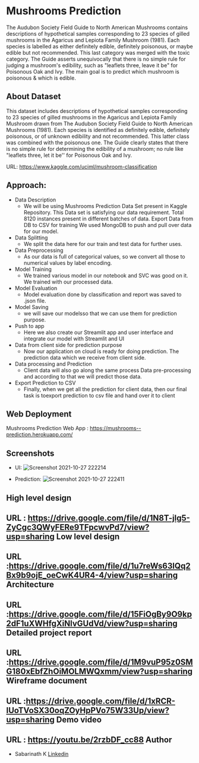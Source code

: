 Mushrooms Prediction
==============================
The Audubon Society Field Guide to North American Mushrooms contains descriptions
of hypothetical samples corresponding to 23 species of gilled mushrooms in the
Agaricus and Lepiota Family Mushroom (1981). Each species is labelled as either
definitely edible, definitely poisonous, or maybe edible but not recommended. This last
category was merged with the toxic category. The Guide asserts unequivocally that
there is no simple rule for judging a mushroom's edibility, such as "leaflets three, leave it
be" for Poisonous Oak and Ivy.
The main goal is to predict which mushroom is poisonous & which is edible.

About Dataset
-------------------------
This dataset includes descriptions of hypothetical samples corresponding to 23 species of gilled mushrooms in the Agaricus and Lepiota Family Mushroom drawn from The Audubon Society Field Guide to North American Mushrooms (1981). Each species is identified as definitely edible, definitely poisonous, or of unknown edibility and not recommended. This latter class was combined with the poisonous one. The Guide clearly states that there is no simple rule for determining the edibility of a mushroom; no rule like "leaflets three, let it be'' for Poisonous Oak and Ivy.

URL: https://www.kaggle.com/uciml/mushroom-classification

 Approach:
-------------------------
- Data Description
    - We will be using Mushrooms Prediction Data Set present in Kaggle Repository. This Data set is 
    satisfying our data requirement. Total 8120 instances present in different batches of data.
    Export Data from DB to CSV for training
    We used MongoDB to push and pull over data for our model.
- Data Splitting 
   - We split the data here for our train and test data for further uses.
- Data Preprocessing
    - As our data is full of categorical values, so we convert all those to numerical values by label       encoding.
- Model Training 
    - We trained various model in our notebook and SVC was good on it. We trained with our processed 
    data.
- Model Evaluation 
    - Model evaluation done by classification and report was saved to .json file.
- Model Saving
    - we will save our modelsso that we can use them for prediction purpose.
- Push to app
   - Here we also create our Streamlit app and user interface and integrate our model with Streamlit and UI
- Data from client side for prediction purpose 
   - Now our application on cloud is ready for doing prediction. The prediction data which we receive from client side. 
- Data processing and Prediction
   - Client data will also go along the same process Data pre-processing and according to that we will 
    predict those data.
- Export Prediction to CSV
    - Finally, when we get all the prediction for client data, then our final task is toexport prediction to csv file and hand over it to client

Web Deployment
-------------------------
Mushrooms Prediction Web App : https://mushrooms--prediction.herokuapp.com/

Screenshots
-------------------------
- UI:
![Screenshot 2021-10-27 222214](https://user-images.githubusercontent.com/71809455/139208957-39844cca-9614-4ec8-bf39-a7e9f2750762.png)

- Prediction:
  ![Screenshot 2021-10-27 222411](https://user-images.githubusercontent.com/71809455/139209167-43be586a-b2b8-4d24-87ff-4fde0519a1f9.png)

High level design
-------------------------
URL : https://drive.google.com/file/d/1N8T-jlg5-ZyCgc3QWyFERe9TFpcwvPd7/view?usp=sharing
Low level design
-------------------------
URL :https://drive.google.com/file/d/1u7reWs63lQq2Bx9b9ojE_oeCwK4UR4-4/view?usp=sharing
Architecture
-------------------------
URL :https://drive.google.com/file/d/15FiOgBy9O9kp2dF1uXWHfgXiNlvGUdVd/view?usp=sharing
Detailed project report
-------------------------
URL :https://drive.google.com/file/d/1M9vuP95z0SMG180xEbfZhOiMOLMWQxmm/view?usp=sharing
Wireframe document
-------------------------
URL :https://drive.google.com/file/d/1xRCR-IUoTVoSX30oqZOyHpPVo75W33Up/view?usp=sharing
Demo video
-------------------------
URL : https://youtu.be/2rzbDF_cc88
Author
-------------------------
 - Sabarinath K [Linkedin](https://www.linkedin.com/in/sabarinath-k-bio/)







